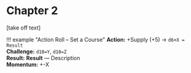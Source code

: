 # Chapter 2

[take off text]

!!! example "Action Roll – Set a Course"
    **Action:** +Supply (+5) → `d6+X = Result`  
    **Challenge:** `d10=Y`, `d10=Z`  
    **Result:** **Result** — Description  
    **Momentum:** +-X

